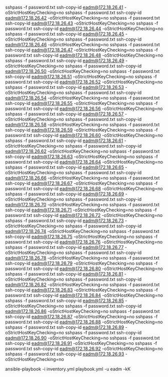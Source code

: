 sshpass -f password.txt ssh-copy-id eadm@172.18.26.41 -oStrictHostKeyChecking=no
sshpass -f password.txt ssh-copy-id eadm@172.18.26.42 -oStrictHostKeyChecking=no
sshpass -f password.txt ssh-copy-id eadm@172.18.26.43 -oStrictHostKeyChecking=no
sshpass -f password.txt ssh-copy-id eadm@172.18.26.44 -oStrictHostKeyChecking=no
sshpass -f password.txt ssh-copy-id eadm@172.18.26.45 -oStrictHostKeyChecking=no
sshpass -f password.txt ssh-copy-id eadm@172.18.26.46 -oStrictHostKeyChecking=no
sshpass -f password.txt ssh-copy-id eadm@172.18.26.47 -oStrictHostKeyChecking=no
sshpass -f password.txt ssh-copy-id eadm@172.18.26.48 -oStrictHostKeyChecking=no
sshpass -f password.txt ssh-copy-id eadm@172.18.26.49 -oStrictHostKeyChecking=no
sshpass -f password.txt ssh-copy-id eadm@172.18.26.50 -oStrictHostKeyChecking=no
sshpass -f password.txt ssh-copy-id eadm@172.18.26.51 -oStrictHostKeyChecking=no
sshpass -f password.txt ssh-copy-id eadm@172.18.26.52 -oStrictHostKeyChecking=no
sshpass -f password.txt ssh-copy-id eadm@172.18.26.53 -oStrictHostKeyChecking=no
sshpass -f password.txt ssh-copy-id eadm@172.18.26.54 -oStrictHostKeyChecking=no
sshpass -f password.txt ssh-copy-id eadm@172.18.26.55 -oStrictHostKeyChecking=no
sshpass -f password.txt ssh-copy-id eadm@172.18.26.56 -oStrictHostKeyChecking=no
sshpass -f password.txt ssh-copy-id eadm@172.18.26.57 -oStrictHostKeyChecking=no
sshpass -f password.txt ssh-copy-id eadm@172.18.26.58 -oStrictHostKeyChecking=no
sshpass -f password.txt ssh-copy-id eadm@172.18.26.59 -oStrictHostKeyChecking=no
sshpass -f password.txt ssh-copy-id eadm@172.18.26.60 -oStrictHostKeyChecking=no
sshpass -f password.txt ssh-copy-id eadm@172.18.26.61 -oStrictHostKeyChecking=no
sshpass -f password.txt ssh-copy-id eadm@172.18.26.62 -oStrictHostKeyChecking=no
sshpass -f password.txt ssh-copy-id eadm@172.18.26.63 -oStrictHostKeyChecking=no
sshpass -f password.txt ssh-copy-id eadm@172.18.26.64 -oStrictHostKeyChecking=no
sshpass -f password.txt ssh-copy-id eadm@172.18.26.65 -oStrictHostKeyChecking=no
sshpass -f password.txt ssh-copy-id eadm@172.18.26.66 -oStrictHostKeyChecking=no
sshpass -f password.txt ssh-copy-id eadm@172.18.26.67 -oStrictHostKeyChecking=no
sshpass -f password.txt ssh-copy-id eadm@172.18.26.68 -oStrictHostKeyChecking=no
sshpass -f password.txt ssh-copy-id eadm@172.18.26.69 -oStrictHostKeyChecking=no
sshpass -f password.txt ssh-copy-id eadm@172.18.26.70 -oStrictHostKeyChecking=no
sshpass -f password.txt ssh-copy-id eadm@172.18.26.71 -oStrictHostKeyChecking=no
sshpass -f password.txt ssh-copy-id eadm@172.18.26.72 -oStrictHostKeyChecking=no
sshpass -f password.txt ssh-copy-id eadm@172.18.26.73 -oStrictHostKeyChecking=no
sshpass -f password.txt ssh-copy-id eadm@172.18.26.74 -oStrictHostKeyChecking=no
sshpass -f password.txt ssh-copy-id eadm@172.18.26.75 -oStrictHostKeyChecking=no
sshpass -f password.txt ssh-copy-id eadm@172.18.26.76 -oStrictHostKeyChecking=no
sshpass -f password.txt ssh-copy-id eadm@172.18.26.77 -oStrictHostKeyChecking=no
sshpass -f password.txt ssh-copy-id eadm@172.18.26.78 -oStrictHostKeyChecking=no
sshpass -f password.txt ssh-copy-id eadm@172.18.26.79 -oStrictHostKeyChecking=no
sshpass -f password.txt ssh-copy-id eadm@172.18.26.80 -oStrictHostKeyChecking=no
sshpass -f password.txt ssh-copy-id eadm@172.18.26.81 -oStrictHostKeyChecking=no
sshpass -f password.txt ssh-copy-id eadm@172.18.26.82 -oStrictHostKeyChecking=no
sshpass -f password.txt ssh-copy-id eadm@172.18.26.83 -oStrictHostKeyChecking=no
sshpass -f password.txt ssh-copy-id eadm@172.18.26.84 -oStrictHostKeyChecking=no
sshpass -f password.txt ssh-copy-id eadm@172.18.26.85 -oStrictHostKeyChecking=no
sshpass -f password.txt ssh-copy-id eadm@172.18.26.86 -oStrictHostKeyChecking=no
sshpass -f password.txt ssh-copy-id eadm@172.18.26.87 -oStrictHostKeyChecking=no
sshpass -f password.txt ssh-copy-id eadm@172.18.26.88 -oStrictHostKeyChecking=no
sshpass -f password.txt ssh-copy-id eadm@172.18.26.89 -oStrictHostKeyChecking=no
sshpass -f password.txt ssh-copy-id eadm@172.18.26.90 -oStrictHostKeyChecking=no
sshpass -f password.txt ssh-copy-id eadm@172.18.26.91 -oStrictHostKeyChecking=no
sshpass -f password.txt ssh-copy-id eadm@172.18.26.92 -oStrictHostKeyChecking=no
sshpass -f password.txt ssh-copy-id eadm@172.18.26.93 -oStrictHostKeyChecking=no

ansible-playbook -i inventory.yml playbook.yml -u eadm -kK
